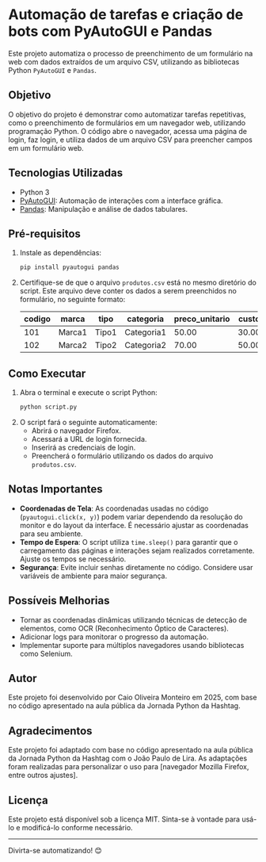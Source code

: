 # Automação de tarefas e criação de bots com PyAutoGUI e Pandas

Este projeto automatiza o processo de preenchimento de um formulário na web com dados extraídos de um arquivo CSV, utilizando as bibliotecas Python `PyAutoGUI` e `Pandas`.

## Objetivo
O objetivo do projeto é demonstrar como automatizar tarefas repetitivas, como o preenchimento de formulários em um navegador web, utilizando programação Python. O código abre o navegador, acessa uma página de login, faz login, e utiliza dados de um arquivo CSV para preencher campos em um formulário web.

## Tecnologias Utilizadas
- Python 3
- [PyAutoGUI](https://pyautogui.readthedocs.io/): Automação de interações com a interface gráfica.
- [Pandas](https://pandas.pydata.org/): Manipulação e análise de dados tabulares.

## Pré-requisitos
1. Instale as dependências:
   ```bash
   pip install pyautogui pandas
   ```
2. Certifique-se de que o arquivo `produtos.csv` está no mesmo diretório do script. Este arquivo deve conter os dados a serem preenchidos no formulário, no seguinte formato:

   | codigo | marca  | tipo   | categoria  | preco_unitario | custo  | obs           |
   |--------|--------|--------|------------|----------------|--------|---------------|
   | 101    | Marca1 | Tipo1  | Categoria1 | 50.00          | 30.00  | Observação1   |
   | 102    | Marca2 | Tipo2  | Categoria2 | 70.00          | 50.00  | Observação2   |

## Como Executar
1. Abra o terminal e execute o script Python:
   ```bash
   python script.py
   ```
2. O script fará o seguinte automaticamente:
   - Abrirá o navegador Firefox.
   - Acessará a URL de login fornecida.
   - Inserirá as credenciais de login.
   - Preencherá o formulário utilizando os dados do arquivo `produtos.csv`.

## Notas Importantes
- **Coordenadas de Tela**: As coordenadas usadas no código (`pyautogui.click(x, y)`) podem variar dependendo da resolução do monitor e do layout da interface. É necessário ajustar as coordenadas para seu ambiente.
- **Tempo de Espera**: O script utiliza `time.sleep()` para garantir que o carregamento das páginas e interações sejam realizados corretamente. Ajuste os tempos se necessário.
- **Segurança**: Evite incluir senhas diretamente no código. Considere usar variáveis de ambiente para maior segurança.

## Possíveis Melhorias
- Tornar as coordenadas dinâmicas utilizando técnicas de detecção de elementos, como OCR (Reconhecimento Óptico de Caracteres).
- Adicionar logs para monitorar o progresso da automação.
- Implementar suporte para múltiplos navegadores usando bibliotecas como Selenium.

## Autor
Este projeto foi desenvolvido por Caio Oliveira Monteiro em 2025, com base no código apresentado na aula pública da Jornada Python da Hashtag.

## Agradecimentos
Este projeto foi adaptado com base no código apresentado na aula pública da Jornada Python da Hashtag com o João Paulo de Lira. As adaptações foram realizadas para personalizar o uso para [navegador Mozilla Firefox, entre outros ajustes].

## Licença
Este projeto está disponível sob a licença MIT. Sinta-se à vontade para usá-lo e modificá-lo conforme necessário.

---

Divirta-se automatizando! 😊
